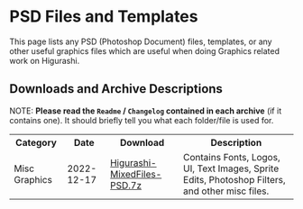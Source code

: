 # PSD Files and Templates

This page lists any PSD (Photoshop Document) files, templates, or any other useful graphics files which are useful when doing Graphics related work on Higurashi.

## Downloads and Archive Descriptions

NOTE: **Please read the `Readme` / `Changelog` contained in each archive** (if it contains one). It should briefly tell you what each folder/file is used for.

<table>
<tr>
    <th>Category</th>
    <th>Date</th>
    <th>Download</th>
    <th>Description</th>
</tr>
<tr>
    <td>Misc Graphics</td>
    <td>2022-12-17</td>
    <td><a href="https://github.com/07th-mod/patch-releases/releases/download/developer-v1.0/Higurashi-MixedFiles-PSD.7z">Higurashi-MixedFiles-PSD.7z</a></td>
    <td>Contains Fonts, Logos, UI, Text Images, Sprite Edits, Photoshop Filters, and other misc files.
    </td>
</tr>
</table>
